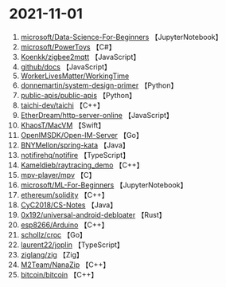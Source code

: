 # 2021-11-01

1. [microsoft/Data-Science-For-Beginners](https://github.com/microsoft/Data-Science-For-Beginners) 【JupyterNotebook】
2. [microsoft/PowerToys](https://github.com/microsoft/PowerToys) 【C#】
3. [Koenkk/zigbee2mqtt](https://github.com/Koenkk/zigbee2mqtt) 【JavaScript】
4. [github/docs](https://github.com/github/docs) 【JavaScript】
5. [WorkerLivesMatter/WorkingTime](https://github.com/WorkerLivesMatter/WorkingTime) 
6. [donnemartin/system-design-primer](https://github.com/donnemartin/system-design-primer) 【Python】
7. [public-apis/public-apis](https://github.com/public-apis/public-apis) 【Python】
8. [taichi-dev/taichi](https://github.com/taichi-dev/taichi) 【C++】
9. [EtherDream/http-server-online](https://github.com/EtherDream/http-server-online) 【JavaScript】
10. [KhaosT/MacVM](https://github.com/KhaosT/MacVM) 【Swift】
11. [OpenIMSDK/Open-IM-Server](https://github.com/OpenIMSDK/Open-IM-Server) 【Go】
12. [BNYMellon/spring-kata](https://github.com/BNYMellon/spring-kata) 【Java】
13. [notifirehq/notifire](https://github.com/notifirehq/notifire) 【TypeScript】
14. [Kameldieb/raytracing_demo](https://github.com/Kameldieb/raytracing_demo) 【C++】
15. [mpv-player/mpv](https://github.com/mpv-player/mpv) 【C】
16. [microsoft/ML-For-Beginners](https://github.com/microsoft/ML-For-Beginners) 【JupyterNotebook】
17. [ethereum/solidity](https://github.com/ethereum/solidity) 【C++】
18. [CyC2018/CS-Notes](https://github.com/CyC2018/CS-Notes) 【Java】
19. [0x192/universal-android-debloater](https://github.com/0x192/universal-android-debloater) 【Rust】
20. [esp8266/Arduino](https://github.com/esp8266/Arduino) 【C++】
21. [schollz/croc](https://github.com/schollz/croc) 【Go】
22. [laurent22/joplin](https://github.com/laurent22/joplin) 【TypeScript】
23. [ziglang/zig](https://github.com/ziglang/zig) 【Zig】
24. [M2Team/NanaZip](https://github.com/M2Team/NanaZip) 【C++】
25. [bitcoin/bitcoin](https://github.com/bitcoin/bitcoin) 【C++】
